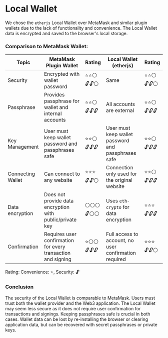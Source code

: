 # Local Wallet

We chose the `etherjs` Local Wallet over MetaMask and similar plugin wallets due to the lack of functionality and convenience. The Local Wallet data is encrypted and saved to the browser's local storage.

### Comparison to MetaMask Wallet:

| Topic             | MetaMask Plugin Wallet                                       | Rating       | Local Wallet (etherjs)                                | Rating        |
|-------------------|--------------------------------------------------------------|--------------|-------------------------------------------------------|---------------|
| Security          | Encrypted with wallet password                               | ⭐️⭐️⚪ 🔓🔓⚪  | Same                                                  | ⭐️⭐️⚪ 🔓🔓⚪   |
| Passphrase        | Provides passphrase for wallet and internal accounts         | ⭐️⭐️⚪ 🔓🔓🔓 | All accounts are external                             | ⭐️⭐️⚪ 🔓🔓🔓  |
| Key Management    | User must keep wallet password and passphrases safe          | ⭐️⭐️⚪ 🔓🔓🔓 | User must keep wallet password and passphrases safe   | ⭐️⭐️⚪ 🔓🔓🔓  |
| Connecting Wallet | Can connect to any website                                   | ⭐️⭐️⭐️ 🔓🔓⚪ | Connection only used for the original website         | ⭐️⭐️⚪ 🔓🔓🔓  |
| Data encryption   | Does not provide data encryption with public/private key     | ⚪⚪⚪ 🔓⚪⚪     | Uses `eth-crypto` for data encryption                 | ⭐️⭐️⭐️ 🔓🔓🔓 |
| Confirmation      | Requires user confirmation for every transaction and signing | ⭐️⚪⚪ 🔓🔓🔓  | Full access to account, no user confirmation required | ⭐️⭐️⭐️ 🔓🔓⚪  |

Rating: Convenience: ⭐️, Security: 🔓

### Conclusion

The security of the Local Wallet is comparable to MetaMask. Users must trust both the wallet provider and the Web3 application. The Local Wallet may seem less secure as it does not require user confirmation for transactions and signings. Keeping passphrases safe is crucial in both cases. Wallet data can be lost by re-installing the browser or clearing application data, but can be recovered with secret passphrases or private keys.
